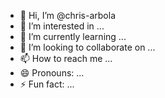 - 👋 Hi, I’m @chris-arbola
- 👀 I’m interested in ...
- 🌱 I’m currently learning ...
- 💞️ I’m looking to collaborate on ...
- 📫 How to reach me ...
- 😄 Pronouns: ...
- ⚡ Fun fact: ...

<!---
chris-arbola/chris-arbola is a ✨ special ✨ repository because its `README.md` (this file) appears on your GitHub profile.
You can click the Preview link to take a look at your changes.
--->

